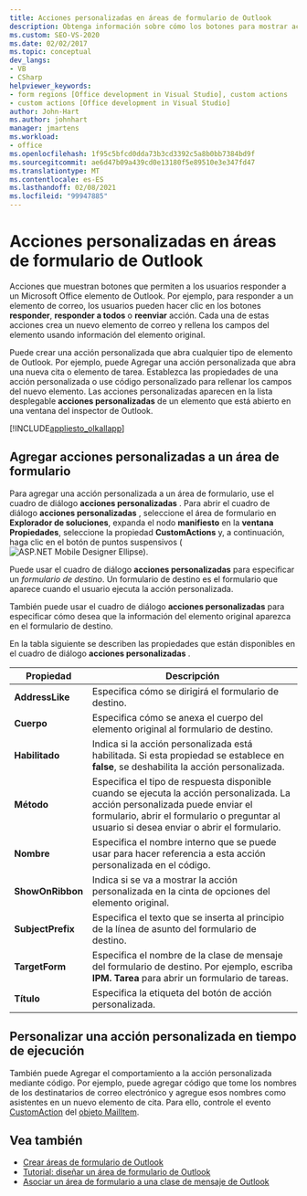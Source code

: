 ```yaml
---
title: Acciones personalizadas en áreas de formulario de Outlook
description: Obtenga información sobre cómo los botones para mostrar acciones, como responder y responder a todos, permiten a los usuarios responder a un Microsoft Office elemento de Outlook.
ms.custom: SEO-VS-2020
ms.date: 02/02/2017
ms.topic: conceptual
dev_langs:
- VB
- CSharp
helpviewer_keywords:
- form regions [Office development in Visual Studio], custom actions
- custom actions [Office development in Visual Studio]
author: John-Hart
ms.author: johnhart
manager: jmartens
ms.workload:
- office
ms.openlocfilehash: 1f95c5bfcd0dda73b3cd3392c5a8b0bb7384bd9f
ms.sourcegitcommit: ae6d47b09a439cd0e13180f5e89510e3e347fd47
ms.translationtype: MT
ms.contentlocale: es-ES
ms.lasthandoff: 02/08/2021
ms.locfileid: "99947885"
---
```

# <a name="custom-actions-in-outlook-form-regions"></a>Acciones personalizadas en áreas de formulario de Outlook
  Acciones que muestran botones que permiten a los usuarios responder a un Microsoft Office elemento de Outlook. Por ejemplo, para responder a un elemento de correo, los usuarios pueden hacer clic en los botones **responder**, **responder a todos** o **reenviar** acción. Cada una de estas acciones crea un nuevo elemento de correo y rellena los campos del elemento usando información del elemento original.

 Puede crear una acción personalizada que abra cualquier tipo de elemento de Outlook. Por ejemplo, puede Agregar una acción personalizada que abra una nueva cita o elemento de tarea. Establezca las propiedades de una acción personalizada o use código personalizado para rellenar los campos del nuevo elemento. Las acciones personalizadas aparecen en la lista desplegable **acciones personalizadas** de un elemento que está abierto en una ventana del inspector de Outlook.

 [!INCLUDE[appliesto_olkallapp](../vsto/includes/appliesto-olkallapp-md.md)]

## <a name="add-custom-actions-to-a-form-region"></a>Agregar acciones personalizadas a un área de formulario
 Para agregar una acción personalizada a un área de formulario, use el cuadro de diálogo **acciones personalizadas** . Para abrir el cuadro de diálogo **acciones personalizadas** , seleccione el área de formulario en **Explorador de soluciones**, expanda el nodo **manifiesto** en la **ventana Propiedades**, seleccione la propiedad **CustomActions** y, a continuación, haga clic en el botón de puntos suspensivos (![ASP.NET Mobile Designer Ellipse](../sharepoint/media/mwellipsis.gif "Elipse del Diseñador de ASP.NET Mobile")).

 Puede usar el cuadro de diálogo **acciones personalizadas** para especificar un *formulario de destino*. Un formulario de destino es el formulario que aparece cuando el usuario ejecuta la acción personalizada.

 También puede usar el cuadro de diálogo **acciones personalizadas** para especificar cómo desea que la información del elemento original aparezca en el formulario de destino.

 En la tabla siguiente se describen las propiedades que están disponibles en el cuadro de diálogo **acciones personalizadas** .

|Propiedad|Descripción|
|--------------|-----------------|
|**AddressLike**|Especifica cómo se dirigirá el formulario de destino.|
|**Cuerpo**|Especifica cómo se anexa el cuerpo del elemento original al formulario de destino.|
|**Habilitado**|Indica si la acción personalizada está habilitada. Si esta propiedad se establece en **false**, se deshabilita la acción personalizada.|
|**Método**|Especifica el tipo de respuesta disponible cuando se ejecuta la acción personalizada. La acción personalizada puede enviar el formulario, abrir el formulario o preguntar al usuario si desea enviar o abrir el formulario.|
|**Nombre**|Especifica el nombre interno que se puede usar para hacer referencia a esta acción personalizada en el código.|
|**ShowOnRibbon**|Indica si se va a mostrar la acción personalizada en la cinta de opciones del elemento original.|
|**SubjectPrefix**|Especifica el texto que se inserta al principio de la línea de asunto del formulario de destino.|
|**TargetForm**|Especifica el nombre de la clase de mensaje del formulario de destino. Por ejemplo, escriba **IPM. Tarea** para abrir un formulario de tareas.|
|**Título**|Especifica la etiqueta del botón de acción personalizada.|

## <a name="customize-a-custom-action-at-run-time"></a>Personalizar una acción personalizada en tiempo de ejecución
 También puede Agregar el comportamiento a la acción personalizada mediante código. Por ejemplo, puede agregar código que tome los nombres de los destinatarios de correo electrónico y agregue esos nombres como asistentes en un nuevo elemento de cita. Para ello, controle el evento [CustomAction](/office/vba/api/Outlook.MailItem.CustomAction) del [objeto MailItem](/office/vba/api/Outlook.MailItem).

## <a name="see-also"></a>Vea también
- [Crear áreas de formulario de Outlook](../vsto/creating-outlook-form-regions.md)
- [Tutorial: diseñar un área de formulario de Outlook](../vsto/walkthrough-designing-an-outlook-form-region.md)
- [Asociar un área de formulario a una clase de mensaje de Outlook](../vsto/associating-a-form-region-with-an-outlook-message-class.md)
